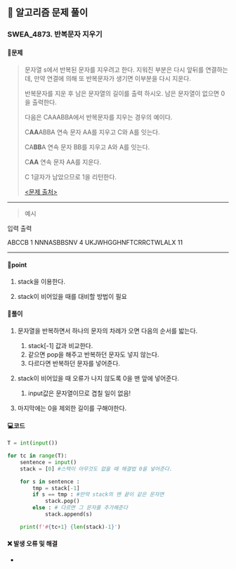 ## 🐌 알고리즘 문제 풀이

### SWEA_4873. 반복문자 지우기

#### 📒문제

> 문자열 s에서 반복된 문자를 지우려고 한다. 지워진 부분은 다시 앞뒤를 연결하는데, 만약 연결에 의해 또 반복문자가 생기면 이부분을 다시 지운다.
>
> 반복문자를 지운 후 남은 문자열의 길이를 출력 하시오. 남은 문자열이 없으면 0을 출력한다.
>  
>
> 다음은 CAAABBA에서 반복문자를 지우는 경우의 예이다.
>  
>
> C**AA**ABBA 연속 문자 AA를 지우고 C와 A를 잇는다.
>
> CA**BB**A 연속 문자 BB를 지우고 A와 A를 잇는다.
>
> C**AA** 연속 문자 AA를 지운다.
>
> C 1글자가 남았으므로 1을 리턴한다.
>
> [<문제 출처>](https://swexpertacademy.com/main/learn/course/lectureProblemViewer.do)



---

> 예시

입력																출력 

ABCCB															1
NNNASBBSNV											   4
UKJWHGGHNFTCRRCTWLALX					11

----




#### 🚀point

1. stack을 이용한다.

1. stack이 비어있을 때를 대비할 방법이 필요

   


#### 🔎풀이

1. 문자열을 반복하면서 하나의 문자의 차례가 오면 다음의 순서를 밟는다.
   1. stack[-1] 값과 비교한다.
   2. 같으면 pop을 해주고 반복하던 문자도 넣지 않는다.
   3. 다르다면 반복하던 문자를 넣어준다.

2. stack이 비어있을 때 오류가 나지 않도록 0을 맨 앞에 넣어준다.
   1. input값은 문자열이므로 겹칠 일이 없음!

3. 마지막에는 0을 제외한 길이를 구해야한다.




#### 💻코드

```python
T = int(input())

for tc in range(T):
    sentence = input()
    stack = [0] #스택이 아무것도 없을 때 해결법 0을 넣어준다.

    for s in sentence :
        tmp = stack[-1]
        if s == tmp : #만약 stack의 맨 끝이 같은 문자면
            stack.pop()
        else : # 다르면 그 문자를 추가해준다
            stack.append(s)

    print(f'#{tc+1} {len(stack)-1}')


```



#### ❌ 발생 오류 및 해결

- 

